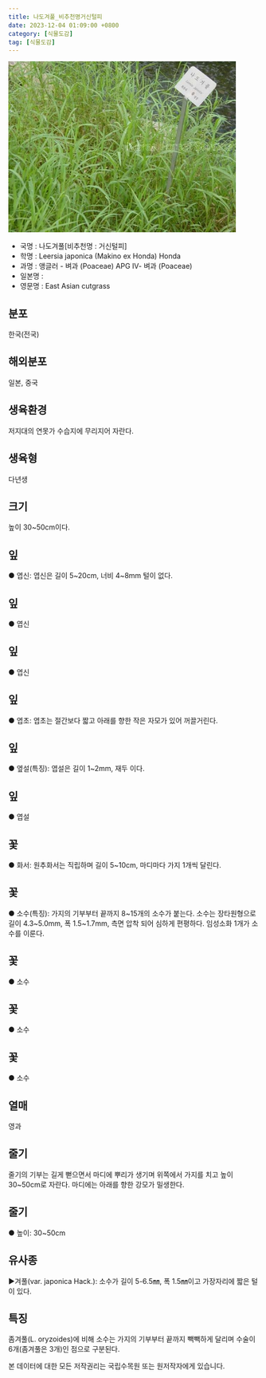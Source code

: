 ```yaml
---
title: 나도겨풀_비추천명거신털피
date: 2023-12-04 01:09:00 +0800
category: [식물도감]
tag: [식물도감]
---
```




![나도겨풀[비추천명 : 거신털피]](/assets/img/fileUpload/plants/basic/Gramineae/Leersia/14540/1_th2.JPG)
- 국명 : 나도겨풀[비추천명 : 거신털피]
- 학명 : Leersia japonica (Makino ex Honda) Honda
- 과명 : 앵글러 - 벼과 (Poaceae) APG Ⅳ- 벼과 (Poaceae)
- 일본명 : 
- 영문명 : East Asian cutgrass


## 분포
한국(전국)
## 해외분포
일본, 중국
## 생육환경
저지대의 연못가 수습지에 무리지어 자란다.
## 생육형
다년생
## 크기
높이 30~50cm이다.
## 잎
● 엽신: 엽신은 길이 5~20cm, 너비 4~8mm 털이 없다.
## 잎
● 엽신
## 잎
● 엽신
## 잎
● 엽초: 엽초는 절간보다 짧고 아래를 향한 작은 자모가 있어 꺼끌거린다.
## 잎
● 옆설(특징): 엽설은 길이 1~2mm, 재두 이다.
## 잎
● 엽설
## 꽃
● 화서: 원추화서는 직립하며 길이 5~10cm, 마디마다 가지 1개씩 달린다.
## 꽃
● 소수(특징): 가지의 기부부터 끝까지 8~15개의 소수가 붙는다. 소수는 장타원형으로 길이 4.3~5.0mm, 폭 1.5~1.7mm, 측면 압착 되어 심하게 편평하다. 임성소화 1개가 소수를 이룬다.
## 꽃
● 소수
## 꽃
● 소수
## 꽃
● 소수
## 열매
영과
## 줄기
줄기의 기부는 길게 뻗으면서 마디에 뿌리가 생기며 위쪽에서 가지를 치고 높이 30~50cm로 자란다. 마디에는 아래를 향한 강모가 밀생한다.
## 줄기
● 높이: 30~50cm
## 유사종
▶겨풀(var. japonica Hack.): 소수가 길이 5-6.5㎜, 폭 1.5㎜이고 가장자리에 짧은 털이 있다.
## 특징
좀겨풀(L. oryzoides)에 비해 소수는 가지의 기부부터 끝까지 빽빽하게 달리며 수술이 6개(좀겨풀은 3개)인 점으로 구분된다.






본 데이터에 대한 모든 저작권리는 국립수목원 또는 원저작자에게 있습니다.
